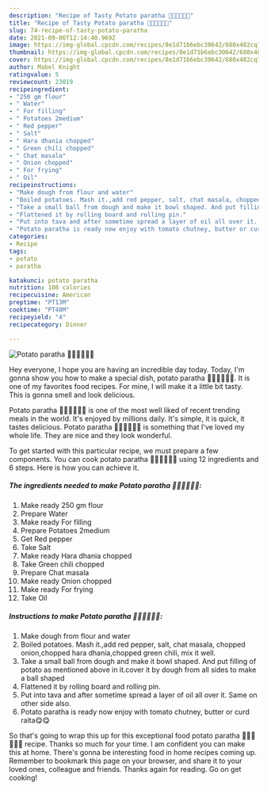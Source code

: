 ```yaml
---
description: "Recipe of Tasty Potato paratha 👩‍🍳🥔🥔😋😋"
title: "Recipe of Tasty Potato paratha 👩‍🍳🥔🥔😋😋"
slug: 74-recipe-of-tasty-potato-paratha
date: 2021-09-06T12:14:40.969Z
image: https://img-global.cpcdn.com/recipes/8e1d71b6ebc30642/680x482cq70/potato-paratha-👩🍳🥔🥔😋😋-recipe-main-photo.jpg
thumbnail: https://img-global.cpcdn.com/recipes/8e1d71b6ebc30642/680x482cq70/potato-paratha-👩🍳🥔🥔😋😋-recipe-main-photo.jpg
cover: https://img-global.cpcdn.com/recipes/8e1d71b6ebc30642/680x482cq70/potato-paratha-👩🍳🥔🥔😋😋-recipe-main-photo.jpg
author: Mabel Knight
ratingvalue: 5
reviewcount: 23019
recipeingredient:
- "250 gm flour"
- " Water"
- " For filling"
- " Potatoes 2medium"
- " Red pepper"
- " Salt"
- " Hara dhania chopped"
- " Green chili chopped"
- " Chat masala"
- " Onion chopped"
- " For frying"
- " Oil"
recipeinstructions:
- "Make dough from flour and water"
- "Boiled potatoes. Mash it.,add red pepper, salt, chat masala, chopped onion,chopped hara dhania,chopped green chili, mix it well."
- "Take a small ball from dough and make it bowl shaped. And put filling of potato as mentioned above in it.cover it by dough from all sides to make a ball shaped"
- "Flattened it by rolling board and rolling pin."
- "Put into tava and after sometime spread a layer of oil all over it. Same on other side also."
- "Potato paratha is ready now enjoy with tomato chutney, butter or curd raita😋😋"
categories:
- Recipe
tags:
- potato
- paratha

katakunci: potato paratha 
nutrition: 108 calories
recipecuisine: American
preptime: "PT13M"
cooktime: "PT48M"
recipeyield: "4"
recipecategory: Dinner

---
```



![Potato paratha 👩‍🍳🥔🥔😋😋](https://img-global.cpcdn.com/recipes/8e1d71b6ebc30642/680x482cq70/potato-paratha-👩🍳🥔🥔😋😋-recipe-main-photo.jpg)

Hey everyone, I hope you are having an incredible day today. Today, I'm gonna show you how to make a special dish, potato paratha 👩‍🍳🥔🥔😋😋. It is one of my favorites food recipes. For mine, I will make it a little bit tasty. This is gonna smell and look delicious.

Potato paratha 👩‍🍳🥔🥔😋😋 is one of the most well liked of recent trending meals in the world. It's enjoyed by millions daily. It's simple, it is quick, it tastes delicious. Potato paratha 👩‍🍳🥔🥔😋😋 is something that I've loved my whole life. They are nice and they look wonderful.




To get started with this particular recipe, we must prepare a few components. You can cook potato paratha 👩‍🍳🥔🥔😋😋 using 12 ingredients and 6 steps. Here is how you can achieve it.

<!--inarticleads1-->

##### The ingredients needed to make Potato paratha 👩‍🍳🥔🥔😋😋:

1. Make ready 250 gm flour
1. Prepare  Water
1. Make ready  For filling
1. Prepare  Potatoes 2medium
1. Get  Red pepper
1. Take  Salt
1. Make ready  Hara dhania chopped
1. Take  Green chili chopped
1. Prepare  Chat masala
1. Make ready  Onion chopped
1. Make ready  For frying
1. Take  Oil




<!--inarticleads2-->

##### Instructions to make Potato paratha 👩‍🍳🥔🥔😋😋:

1. Make dough from flour and water
1. Boiled potatoes. Mash it.,add red pepper, salt, chat masala, chopped onion,chopped hara dhania,chopped green chili, mix it well.
1. Take a small ball from dough and make it bowl shaped. And put filling of potato as mentioned above in it.cover it by dough from all sides to make a ball shaped
1. Flattened it by rolling board and rolling pin.
1. Put into tava and after sometime spread a layer of oil all over it. Same on other side also.
1. Potato paratha is ready now enjoy with tomato chutney, butter or curd raita😋😋




So that's going to wrap this up for this exceptional food potato paratha 👩‍🍳🥔🥔😋😋 recipe. Thanks so much for your time. I am confident you can make this at home. There's gonna be interesting food in home recipes coming up. Remember to bookmark this page on your browser, and share it to your loved ones, colleague and friends. Thanks again for reading. Go on get cooking!
